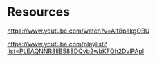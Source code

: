 # Resources
https://www.youtube.com/watch?v=Alf8pakgOBU

https://www.youtube.com/playlist?list=PLEAQNNR8IlB588DQvb2wbKFQh2DviPApl

